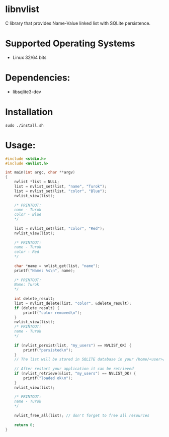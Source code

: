 # libnvlist
C library that provides Name-Value linked list with SQLite persistence.

# Supported Operating Systems
- Linux 32/64 bits

# Dependencies:
- libsqlite3-dev

# Installation
```Shell
sudo ./install.sh
```

# Usage:
```C
#include <stdio.h>
#include <nvlist.h>

int main(int argc, char **argv)
{
	nvlist *list = NULL;
	list = nvlist_set(list, "name", "Turok");
	list = nvlist_set(list, "color", "Blue");
	nvlist_view(list);
	
	/* PRINTOUT:
	name - Turok
	color - Blue
	*/
	
	list = nvlist_set(list, "color", "Red");
	nvlist_view(list);
	
	/* PRINTOUT:
	name - Turok
	color - Red
	*/
	
	char *name = nvlist_get(list, "name");
	printf("Name: %s\n", name);
	
	/* PRINTOUT:
	Name: Turok
	*/
	
	int delete_result;
	list = nvlist_delete(list, "color", &delete_result);
	if (delete_result) {
		printf("color removed\n");
	}
	nvlist_view(list);
	/* PRINTOUT:
	name - Turok
	*/
	
	if (nvlist_persist(list, "my_users") == NVLIST_OK) {
		printf("persisted\n");
	}
	// The list will be stored in SQLITE database in your /home/<user>/.config/<yourappname>my_users.db file
	
	// After restart your application it can be retrieved
	if (nvlist_retrieve(&list, "my_users") == NVLIST_OK) {
		printf("loaded ok\n");
	}
	nvlist_view(list);
	
	/* PRINTOUT:
	name - Turok
	*/
	
	nvlist_free_all(list); // don't forget to free all resources
	
	return 0;
}

```

